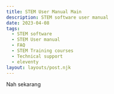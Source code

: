 ```yaml
---
title: STEM User Manual Main
description: STEM software user manual
date: 2023-04-08
tags:
  - STEM software
  - STEM User manual
  - FAQ
  - STEM Training courses
  - Technical support
  - eleventy
layout: layouts/post.njk
---
```


Nah sekarang 
